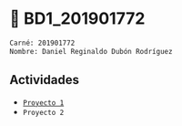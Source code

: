 # 🚀 BD1_201901772

```bash
Carné: 201901772
Nombre: Daniel Reginaldo Dubón Rodríguez
```

## Actividades

- [`Proyecto 1`](./Proyecto1_201901772)
- `Proyecto 2`

